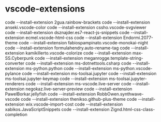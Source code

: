 # vscode-extensions
code --install-extension 2gua.rainbow-brackets
code --install-extension anseki.vscode-color
code --install-extension cssho.vscode-svgviewer
code --install-extension dsznajder.es7-react-js-snippets
code --install-extension ecmel.vscode-html-css
code --install-extension Endormi.2077-theme
code --install-extension fabiospampinato.vscode-monokai-night
code --install-extension formulahendry.auto-rename-tag
code --install-extension kamikillerto.vscode-colorize
code --install-extension max-SS.Cyberpunk
code --install-extension meganrogge.template-string-converter
code --install-extension ms-dotnettools.csharp
code --install-extension ms-python.python
code --install-extension ms-python.vscode-pylance
code --install-extension ms-toolsai.jupyter
code --install-extension ms-toolsai.jupyter-keymap
code --install-extension ms-toolsai.jupyter-renderers
code --install-extension ms-vscode.live-server
code --install-extension negokaz.live-server-preview
code --install-extension PawelBorkar.jellyfish
code --install-extension RobbOwen.synthwave-vscode
code --install-extension thenikso.github-plus-theme
code --install-extension wix.vscode-import-cost
code --install-extension xabikos.JavaScriptSnippets
code --install-extension Zignd.html-css-class-completion